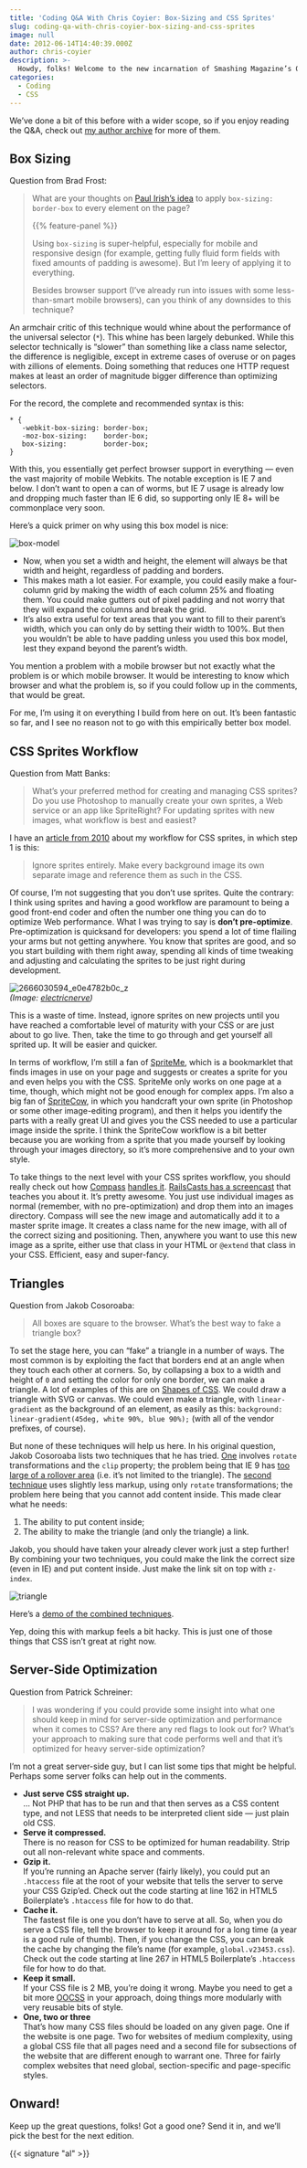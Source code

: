 ```yaml
---
title: 'Coding Q&A With Chris Coyier: Box-Sizing and CSS Sprites'
slug: coding-qa-with-chris-coyier-box-sizing-and-css-sprites
image: null
date: 2012-06-14T14:40:39.000Z
author: chris-coyier
description: >-
  Howdy, folks! Welcome to the new incarnation of Smashing Magazine’s Q&A. Your question could be about a very specific problem you are having, or it could be a question about philosophical approach. 
categories:
  - Coding
  - CSS
---
```

We’ve done a bit of this before with a wider scope, so if you enjoy reading the Q&A, check out [my author archive](https://www.smashingmagazine.com/author/chris-coyier/) for more of them.</p>

## Box Sizing

Question from Brad Frost:

<blockquote>
<p>What are your thoughts on <a href="https://paulirish.com/2012/box-sizing-border-box-ftw/">Paul Irish’s idea</a> to apply <code>box-sizing: border-box</code> to every element on the page?</p>

{{% feature-panel %}}

<p>Using <code>box-sizing</code> is super-helpful, especially for mobile and responsive design (for example, getting fully fluid form fields with fixed amounts of padding is awesome). But I’m leery of applying it to everything.</p>

<p>Besides browser support (I’ve already run into issues with some less-than-smart mobile browsers), can you think of any downsides to this technique?</p>
</blockquote>

An armchair critic of this technique would whine about the performance of the universal selector (`*`). This whine has been largely debunked. While this selector technically is “slower” than something like a class name selector, the difference is negligible, except in extreme cases of overuse or on pages with zillions of elements. Doing something that reduces one HTTP request makes at least an order of magnitude bigger difference than optimizing selectors.

For the record, the complete and recommended syntax is this:

<pre><code class="language-css">* {
   -webkit-box-sizing: border-box;
   -moz-box-sizing:    border-box;
   box-sizing:         border-box;
}</code></pre>

With this, you essentially get perfect browser support in everything — even the vast majority of mobile Webkits. The notable exception is IE 7 and below. I don’t want to open a can of worms, but IE 7 usage is already low and dropping much faster than IE 6 did, so supporting only IE 8+ will be commonplace very soon.

Here’s a quick primer on why using this box model is nice:

![](https://archive.smashing.media/assets/344dbf88-fdf9-42bb-adb4-46f01eedd629/85e2bc8e-bd15-4ff8-ae5c-f1468a1d1980/box-model.png "box-model")

*   Now, when you set a width and height, the element will always be that width and height, regardless of padding and borders.
*   This makes math a lot easier. For example, you could easily make a four-column grid by making the width of each column 25% and floating them. You could make gutters out of pixel padding and not worry that they will expand the columns and break the grid.
*   It’s also extra useful for text areas that you want to fill to their parent’s width, which you can only do by setting their width to 100%. But then you wouldn’t be able to have padding unless you used this box model, lest they expand beyond the parent’s width.

You mention a problem with a mobile browser but not exactly what the problem is or which mobile browser. It would be interesting to know which browser and what the problem is, so if you could follow up in the comments, that would be great.

For me, I’m using it on everything I build from here on out. It’s been fantastic so far, and I see no reason not to go with this empirically better box model.</p>

## CSS Sprites Workflow

Question from Matt Banks:

<blockquote>
<p>What’s your preferred method for creating and managing CSS sprites? Do you use Photoshop to manually create your own sprites, a Web service or an app like SpriteRight? For updating sprites with new images, what workflow is best and easiest?</p>
</blockquote>

I have an [article from 2010](https://css-tricks.com/css-sprites-workflow/) about my workflow for CSS sprites, in which step 1 is this:

<blockquote>
<p>Ignore sprites entirely. Make every background image its own separate image and reference them as such in the CSS.</p>
</blockquote>

Of course, I’m not suggesting that you don’t use sprites. Quite the contrary: I think using sprites and having a good workflow are paramount to being a good front-end coder and often the number one thing you can do to optimize Web performance. What I was trying to say is **don’t pre-optimize**. Pre-optimization is quicksand for developers: you spend a lot of time flailing your arms but not getting anywhere. You know that sprites are good, and so you start building with them right away, spending all kinds of time tweaking and adjusting and calculating the sprites to be just right during development.

![](https://archive.smashing.media/assets/344dbf88-fdf9-42bb-adb4-46f01eedd629/8e127a1c-6e76-49a1-835c-71820c53cb08/2666030594-e0e4782b0c-z.jpeg "2666030594_e0e4782b0c_z")  
_(Image: [electricnerve](https://www.flickr.com/photos/electricnerve/2666030594/sizes/z/in/photostream/))_

This is a waste of time. Instead, ignore sprites on new projects until you have reached a comfortable level of maturity with your CSS or are just about to go live. Then, take the time to go through and get yourself all sprited up. It will be easier and quicker.

In terms of workflow, I’m still a fan of [SpriteMe](https://spriteme.org/), which is a bookmarklet that finds images in use on your page and suggests or creates a sprite for you and even helps you with the CSS. SpriteMe only works on one page at a time, though, which might not be good enough for complex apps. I’m also a big fan of [SpriteCow](https://www.spritecow.com/), in which you handcraft your own sprite (in Photoshop or some other image-editing program), and then it helps you identify the parts with a really great UI and gives you the CSS needed to use a particular image inside the sprite. I think the SpriteCow workflow is a bit better because you are working from a sprite that you made yourself by looking through your images directory, so it’s more comprehensive and to your own style.

To take things to the next level with your CSS sprites workflow, you should really check out how [Compass](https://compass-style.org/) [handles it](https://compass-style.org/help/tutorials/spriting/). [RailsCasts has a screencast](https://railscasts.com/episodes/334-compass-css-sprites) that teaches you about it. It’s pretty awesome. You just use individual images as normal (remember, with no pre-optimization) and drop them into an images directory. Compass will see the new image and automatically add it to a master sprite image. It creates a class name for the new image, with all of the correct sizing and positioning. Then, anywhere you want to use this new image as a sprite, either use that class in your HTML or `@extend` that class in your CSS. Efficient, easy and super-fancy.</p>

## Triangles

Question from Jakob Cosoroaba:

<blockquote>
<p>All boxes are square to the browser. What’s the best way to fake a triangle box?</p>
</blockquote>

To set the stage here, you can “fake” a triangle in a number of ways. The most common is by exploiting the fact that borders end at an angle when they touch each other at corners. So, by collapsing a box to a width and height of `0` and setting the color for only one border, we can make a triangle. A lot of examples of this are on [Shapes of CSS](https://css-tricks.com/examples/ShapesOfCSS/). We could draw a triangle with SVG or canvas. We could even make a triangle, with `linear-gradient` as the background of an element, as easily as this: `background: linear-gradient(45deg, white 90%, blue 90%);` (with all of the vendor prefixes, of course).

But none of these techniques will help us here. In his original question, Jakob Cosoroaba lists two techniques that he has tried. [One](https://jsfiddle.net/cosoroaba/nCEwv/) involves `rotate` transformations and the `clip` property; the problem being that IE 9 has [too large of a rollover area](https://www.screenr.com/ikos) (i.e. it’s not limited to the triangle). The [second technique](https://jsfiddle.net/exKJK/) uses slightly less markup, using only `rotate` transformations; the problem here being that you cannot add content inside. This made clear what he needs:

1.  The ability to put content inside;
2.  The ability to make the triangle (and only the triangle) a link.

Jakob, you should have taken your already clever work just a step further! By combining your two techniques, you could make the link the correct size (even in IE) and put content inside. Just make the link sit on top with `z-index`.

![](https://archive.smashing.media/assets/344dbf88-fdf9-42bb-adb4-46f01eedd629/6d125a45-e6bf-4070-92fa-7e293f096ce3/triangle.png "triangle")

Here’s a [demo of the combined techniques](https://jsfiddle.net/chriscoyier/xtCb9/1/).

Yep, doing this with markup feels a bit hacky. This is just one of those things that CSS isn’t great at right now.

## Server-Side Optimization

Question from Patrick Schreiner:

<blockquote>
<p>I was wondering if you could provide some insight into what one should keep in mind for server-side optimization and performance when it comes to CSS? Are there any red flags to look out for? What’s your approach to making sure that code performs well and that it’s optimized for heavy server-side optimization?</p>
</blockquote>

I’m not a great server-side guy, but I can list some tips that might be helpful. Perhaps some server folks can help out in the comments.

*   **Just serve CSS straight up.**  
    … Not PHP that has to be run and that then serves as a CSS content type, and not LESS that needs to be interpreted client side — just plain old CSS.
*   **Serve it compressed.**  
    There is no reason for CSS to be optimized for human readability. Strip out all non-relevant white space and comments.
*   **Gzip it.**  
    If you’re running an Apache server (fairly likely), you could put an `.htaccess` file at the root of your website that tells the server to serve your CSS Gzip’ed. Check out the code starting at line 162 in HTML5 Boilerplate’s `.htaccess` file for how to do that.
*   **Cache it.**  
    The fastest file is one you don’t have to serve at all. So, when you do serve a CSS file, tell the browser to keep it around for a long time (a year is a good rule of thumb). Then, if you change the CSS, you can break the cache by changing the file’s name (for example, `global.v23453.css`). Check out the code starting at line 267 in HTML5 Boilerplate’s `.htaccess` file for how to do that.
*   **Keep it small.**  
    If your CSS file is 2 MB, you’re doing it wrong. Maybe you need to get a bit more [OOCSS](https://github.com/stubbornella/oocss/) in your approach, doing things more modularly with very reusable bits of style.
*   **One, two or three**  
    That’s how many CSS files should be loaded on any given page. One if the website is one page. Two for websites of medium complexity, using a global CSS file that all pages need and a second file for subsections of the website that are different enough to warrant one. Three for fairly complex websites that need global, section-specific and page-specific styles.</p>

## Onward!

Keep up the great questions, folks! Got a good one? Send it in, and we’ll pick the best for the next edition.

{{< signature "al" >}}

